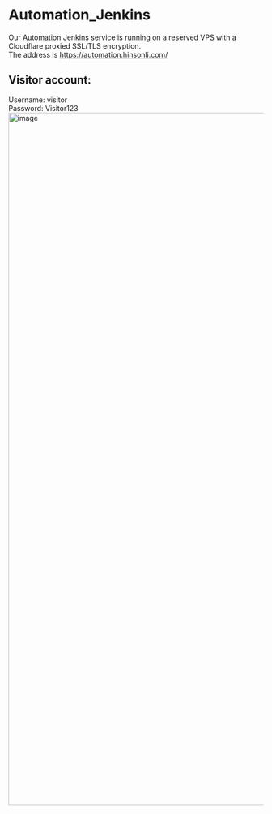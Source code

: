 # Automation_Jenkins
Our Automation Jenkins service is running on a reserved VPS with a Cloudflare proxied SSL/TLS encryption.
<BR>
The address is https://automation.hinsonli.com/
<BR>
## Visitor account:
Username: visitor
<BR>
Password: Visitor123
<BR>
<img width="1367" alt="image" src="https://github.com/hihinsonli/Automation_Jenkins/assets/134122199/6cc5cac3-1b89-486f-bad6-8049c1153ef5">

